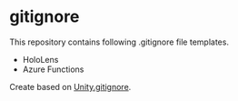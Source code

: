 # gitignore
This repository contains following .gitignore file templates.
- HoloLens
- Azure Functions

Create based on [Unity.gitignore](https://github.com/github/gitignore/blob/master/Unity.gitignore).
